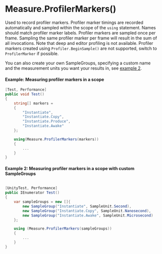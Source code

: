 # Measure.ProfilerMarkers()

Used to record profiler markers. Profiler marker timings are recorded automatically and sampled within the scope of the `using` statement. Names should match profiler marker labels. Profiler markers are sampled once per frame. Sampling the same profiler marker per frame will result in the sum of all invocations. Note that deep and editor profiling is not available. Profiler markers created using `Profiler.BeginSample()` are not supported, switch to `ProfilerMarker` if possible. 

You can also create your own SampleGroups, specifying a custom name and the measurement units you want your results in, see [example 2](#example-2-measuring-profiler-markers-in-a-scope-with-custom-samplegroups). 

#### Example: Measuring profiler markers in a scope

``` csharp
[Test, Performance]
public void Test()
{
    string[] markers =
    {
        "Instantiate",
        "Instantiate.Copy",
        "Instantiate.Produce",
        "Instantiate.Awake"
    };

    using(Measure.ProfilerMarkers(markers))
    {
        ...
    }
}
```

#### Example 2: Measuring profiler markers in a scope with custom SampleGroups

``` csharp

[UnityTest, Performance]
public IEnumerator Test()
{
    var sampleGroups = new []{
        new SampleGroup("Instantiate", SampleUnit.Second), 
        new SampleGroup("Instantiate.Copy", SampleUnit.Nanosecond),
        new SampleGroup("Instantiate.Awake", SampleUnit.Microsecond)
    };

    using (Measure.ProfilerMarkers(sampleGroups))
    {
        ...
    }
}
```